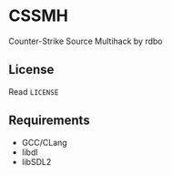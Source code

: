 # CSSMH
Counter-Strike Source Multihack by rdbo

## License
Read `LICENSE`

## Requirements
- GCC/CLang
- libdl
- libSDL2
